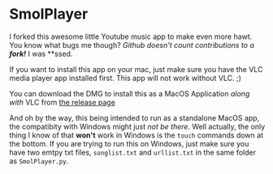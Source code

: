 # SmolPlayer
I forked this awesome little Youtube music app to make even more hawt. You know what bugs me though? _Github doesn't count contributions to a **fork!**_ I was **ssed.

If you want to install this app on your mac, just make sure you have the VLC media player app installed first. This app will not work without VLC. ;)

You can download the DMG to install this as a MacOS Application *along with* VLC from [the release page](https://github.com/noahbroyles/SmolPlayer/releases/tag/1.0.42)

And oh by the way, this being intended to run as a standalone MacOS app, the compatibity with Windows might just *not be there*. Well actually, the only thing I know of that **won't** work in Windows is the `touch` commands down at the bottom.
If you are trying to run this on Windows, just make sure you have two emtpy txt files, `songlist.txt` and `urllist.txt` in the same folder as `SmolPlayer.py`.
